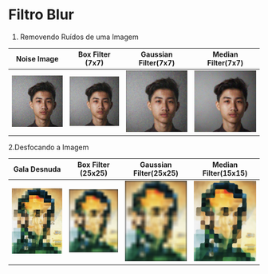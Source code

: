 # Filtro Blur
1. Removendo Ruídos de uma Imagem


Noise Image          |  Box Filter (7x7) | Gaussian Filter(7x7) | Median Filter(7x7)
:-------------------------:|:-------------------------:|:-------------------------:|:-------------------------:
<img src='images/face_noise.jpg' width='250'>   |  <img src='images/face_box_filter.png' width='250'> | <img src='images/face_gauss_filter.png' width='250'> |<img src='images/face_median_filter.png' width='250'>



2.Desfocando a Imagem

Gala Desnuda          |  Box Filter (25x25) | Gaussian Filter(25x25) | Median Filter(15x15)
:-------------------------:|:-------------------------:|:-------------------------:|:-------------------------:
<img src='images/dali.png' width='250'>   |  <img src='images/dali_box_filter.png' width='250'> | <img src='images/dali_box_filter.png' width='250'> |<img src='images/dali_median_filter.png' width='250'>
